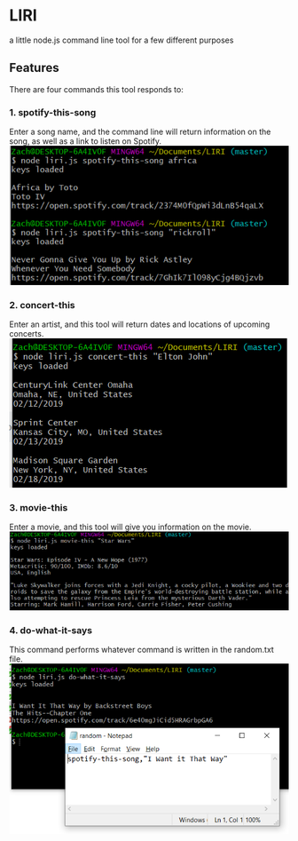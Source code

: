 # LIRI
a little node.js command line tool for a few different purposes

## Features
There are four commands this tool responds to:

### 1. spotify-this-song
Enter a song name, and the command line will return information on the song, as well as a link to listen on Spotify.
![The spotify-this-song tool in action](images/spotify-screeno.png)

### 2. concert-this
Enter an artist, and this tool will return dates and locations of upcoming concerts.
![The concert-this tool in action](images/concert-screeno.png)

### 3. movie-this
Enter a movie, and this tool will give you information on the movie.
![node liri.js movie-this "Star Wars"](images/movie-screeno.png)

### 4. do-what-it-says
This command performs whatever command is written in the random.txt file.
![node liri.js do-what-it-says](images/random-screeno.png)
